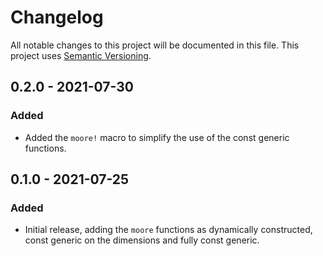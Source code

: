 # Changelog

All notable changes to this project will be documented in this file.
This project uses [Semantic Versioning](https://semver.org/spec/v2.0.0.html).

## 0.2.0 - 2021-07-30

### Added

- Added the `moore!` macro to simplify the use of the const generic functions.

## 0.1.0 - 2021-07-25

### Added

- Initial release, adding the `moore` functions as dynamically constructed, 
  const generic on the dimensions and fully const generic.

